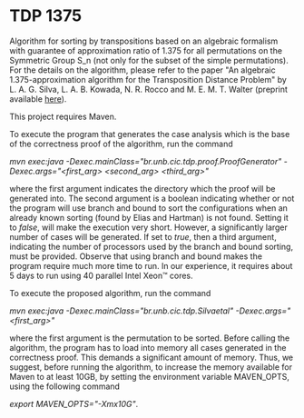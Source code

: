 # TDP 1375

Algorithm for sorting by transpositions based on an algebraic formalism with guarantee of approximation ratio of 1.375 for all permutations on the Symmetric Group S_n (not only for the subset of the simple permutations). For the details on the algorithm, please refer to the paper "An algebraic 1.375-approximation algorithm for the Transposition Distance Problem" by L. A. G. Silva, L. A. B. Kowada, N. R. Rocco and M. E. M. T. Walter (preprint available [here](https://arxiv.org/abs/2001.11570)).

This project requires Maven.

To execute the program that generates the case analysis which is the base of the correctness proof of the algorithm, run the command

*mvn exec:java -Dexec.mainClass="br.unb.cic.tdp.proof.ProofGenerator" -Dexec.args="<first_arg> <second_arg> <third_arg>"*

where the first argument indicates the directory which the proof will be generated into. The second argument is a boolean indicating whether or not the program will use branch and bound to sort the configurations when an already known sorting (found by Elias and Hartman) is not found. Setting it to *false*, will make the execution very short. However, a significantly larger number of cases will be generated. If set to *true*, then a third argument, indicating the number of processors used by the branch and bound sorting, must be provided. Observe that using branch and bound makes the program require much more time to run. In our experience, it requires about 5 days to run using 40 parallel Intel Xeon™ cores.

To execute the proposed algorithm, run the command

*mvn exec:java -Dexec.mainClass="br.unb.cic.tdp.Silvaetal" -Dexec.args="<first_arg>"*

where the first argument is the permutation to be sorted. Before calling the algorithm, the program has to load into memory all cases generated in the correctness proof. This demands a significant amount of memory. Thus, we suggest, before running the algorithm, to increase the memory available for Maven to at least 10GB, by setting the environment variable MAVEN_OPTS, using the following command

*export MAVEN_OPTS="-Xmx10G"*.
